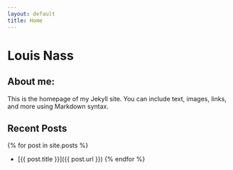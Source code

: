 ```yaml
---
layout: default
title: Home
---
```


# Louis Nass

## About me:

This is the homepage of my Jekyll site. You can include text, images, links, and more using Markdown syntax.

## Recent Posts

{% for post in site.posts %}
- [{{ post.title }}]({{ post.url }})
{% endfor %}
